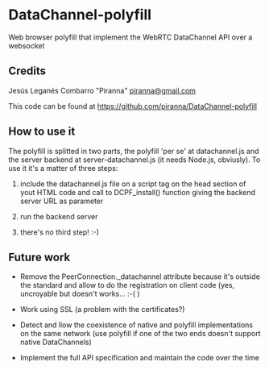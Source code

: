 DataChannel-polyfill
====================

Web browser polyfill that implement the WebRTC DataChannel API over a websocket

Credits
-------
Jesús Leganés Combarro "Piranna" <piranna@gmail.com>

This code can be found at https://github.com/piranna/DataChannel-polyfill

How to use it
-------------

The polyfill is splitted in two parts, the polyfill 'per se' at datachannel.js
and the server backend at server-datachannel.js (it needs Node.js, obviusly). To
use it it's a matter of three steps:

1. include the datachannel.js file on a script tag on the head section of yout
   HTML code and call to DCPF_install() function giving the backend server URL
   as parameter

2. run the backend server

3. there's no third step! :-)

Future work
-----------
* Remove the PeerConnection._datachannel attribute because it's outside the
  standard and allow to do the registration on client code (yes, uncroyable but
  doesn't works... :-( )

* Work using SSL (a problem with the certificates?)

* Detect and llow the coexistence of native and polyfill implementations on the
  same network (use polyfill if one of the two ends doesn't support native
  DataChannels)

* Implement the full API specification and maintain the code over the time
